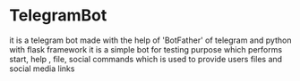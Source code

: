# TelegramBot

it is a telegram bot made with the help of 'BotFather' of telegram and python with flask framework
it is a simple bot for testing purpose which performs start, help , file, social commands 
which is used to provide users files and social media links 
